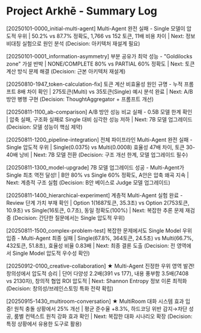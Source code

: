 # Project Arkhē - Summary Log

[20250101-0000_initial-multi-agent] Multi-Agent 완전 실패 - Single 모델이 압도적 우위 | 50.2% vs 87.7% 정확도, 1,766 vs 152 토큰, 11배 비용 차이 | Next: 정보 비대칭 실험으로 원인 분석 (Decision: 아키텍처 재설계 필요)

[20250101-0001_information-asymmetry] 부분 공유가 최악 성능 - "Goldilocks zone" 가설 반박 | NONE/COMPLETE 80% vs PARTIAL 60% 정확도 | Next: 토큰 계산 방식 문제 해결 (Decision: 근본 아키텍처 재설계)

[20250810-1947_token-calculation-fix] 토큰 계산 비효율성 원인 규명 - 누적 프롬프트 8배 차이 확인 | 275토큰(Multi) vs 35토큰(Single) 예시 분석 완료 | Next: A/B 방안 병행 구현 (Decision: ThoughtAggregator + 프롬프트 개선)

[20250811-1100_ab-comparison] A/B 방안 성능 비교 실패 - 0.5B 모델 한계 확인 | 압축 실패, 구조화 실패로 Single 대비 심각한 성능 저하 | Next: 7B 모델 업그레이드 (Decision: 모델 성능이 핵심 제약)

[20250811-1200_pipeline-integration] 전체 파이프라인 Multi-Agent 완전 실패 - Single 압도적 우위 | Single(0.0375) vs Multi(0.0008) 효율성 47배 차이, 토큰 30-40배 낭비 | Next: 7B 모델 전환 (Decision: 구조 개선 한계, 모델 업그레이드 필수)

[20250811-1300_model-upgrade] 7B 모델 업그레이드 성공 - Multi-Agent가 Single 최초 역전 달성! | B안 80% vs Single 60% 정확도, A안은 압축 왜곡 지속 | Next: 계층적 구조 실험 (Decision: B안 베이스로 Judge 모델 업그레이드)

[20250811-1400_hierarchical-experiment] 계층적 Multi-Agent 실험 완료 - Review 단계 가치 부재 확인 | Option 1(1687토큰, 35.3초) vs Option 2(753토큰, 10.9초) vs Single(16토큰, 0.7초), 동일 정확도(100%) | Next: 복잡한 추론 문제 재검증 (Decision: 간단한 질문에서는 Single 압도적 우위)

[20250811-1500_complex-problem-test] 복잡한 문제에서도 Single Model 우위 입증 - Multi-Agent 최종 실패 | Single(67.8%, 364토큰, 24.5초) vs Multi(66.7%, 432토큰, 51.8초), 효율성 비율 0.83배 | Next: 최종 결론 도출 (Decision: 전 영역에서 Single Model 압도적 우수성 확인)

[20250912-0100_creative-collaboration] ★ Multi-Agent 진정한 우위 영역 발견! 창의성에서 압도적 승리 | 단어 다양성 2.2배(391 vs 177), 내용 풍부함 3.5배(7408 vs 2130자), 창의적 협업 ROI 압도적 | Next: Shannon Entropy 정보 이론 최적화 (Decision: 창의성/브레인스토밍 특화 전략 확립)

[20250915-1430_multiroom-conversation] ★ MultiRoom 대화 시스템 효과 입증! 원칙 충돌 상황에서 25% 개선 | 평균 준수율 +8.3%, 하드코딩 위반 감지→차단 성공, 룸별 컨텍스트 원칙 강화 효과 확인 | Next: 복잡한 대화 시나리오 확장 (Decision: 특정 상황에서 유용한 도구로 활용)